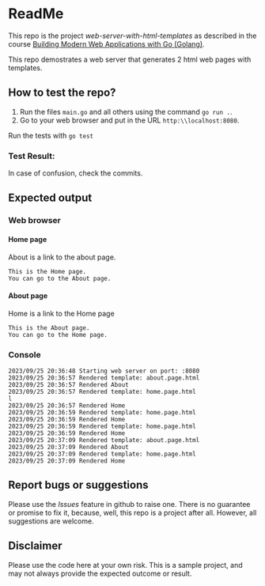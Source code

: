 # ReadMe
This repo is the project *web-server-with-html-templates* as described in the course  [Building Modern Web Applications with Go (Golang)](https://udemy.com/course/building-modern-web-applications-with-go/). 

This repo demostrates a web server that generates 2 html web pages with templates.

## How to test the repo?
1. Run the files `main.go` and all others using the command `go run .`.
2. Go to your web browser and put in the URL `http:\\localhost:8080`.

Run the tests with 
`go test`

### Test Result:
 

In case of confusion, check the commits. 

## Expected output
### Web browser
#### Home page
About is a link to the about page.
```
This is the Home page.
You can go to the About page.
```
#### About page
Home is a link to the Home page
```
This is the About page.
You can go to the Home page.
```

### Console

```
2023/09/25 20:36:48 Starting web server on port: :8080
2023/09/25 20:36:57 Rendered template: about.page.html
2023/09/25 20:36:57 Rendered About
2023/09/25 20:36:57 Rendered template: home.page.html                        l
2023/09/25 20:36:57 Rendered Home
2023/09/25 20:36:59 Rendered template: home.page.html
2023/09/25 20:36:59 Rendered Home
2023/09/25 20:36:59 Rendered template: home.page.html
2023/09/25 20:36:59 Rendered Home
2023/09/25 20:37:09 Rendered template: about.page.html
2023/09/25 20:37:09 Rendered About
2023/09/25 20:37:09 Rendered template: home.page.html
2023/09/25 20:37:09 Rendered Home
```
## Report bugs or suggestions
Please use the *Issues* feature in github to raise one. There is no guarantee or promise to fix it, because, well, this repo is a project after all. However, all suggestions are welcome. 

## Disclaimer
Please use the code here at your own risk. This is a sample project, and may not always provide the expected outcome or result. 
